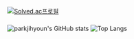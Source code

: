 

[![Solved.ac프로필](http://mazassumnida.wtf/api/mini/generate_badge?boj=jihyoun2002)](https://solved.ac/jihyoun2002)

###
![parkjihyoun's GitHub stats](https://github-readme-stats.vercel.app/api?username=parkjihyoun&show_icons=true) 
![Top Langs](https://github-readme-stats.vercel.app/api/top-langs/?username=parkjihyoun&layout=compact)


